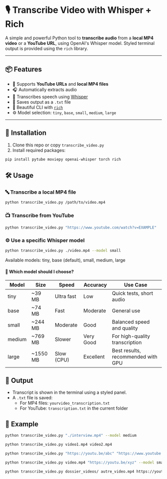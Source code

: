 # 🎙️ Transcribe Video with Whisper + Rich

A simple and powerful Python tool to **transcribe audio** from a **local MP4 video** or a **YouTube URL**, using OpenAI's Whisper model. Styled terminal output is provided using the `rich` library.

---

## 📦 Features

- 🔗 Supports **YouTube URLs** and **local MP4 files**
- 🎧 Automatically extracts audio
- 🧠 Transcribes speech using [Whisper](https://github.com/openai/whisper)
- 📝 Saves output as a `.txt` file
- 🎨 Beautiful CLI with [`rich`](https://github.com/Textualize/rich)
- ⚙️ Model selection: `tiny`, `base`, `small`, `medium`, `large`

---

## 🚀 Installation

1. Clone this repo or copy `transcribe_video.py`
2. Install required packages:

```bash
pip install pytube moviepy openai-whisper torch rich
```

## 🛠️ Usage

### 🔤 Transcribe a local MP4 file

```bash
python transcribe_video.py /path/to/video.mp4
```

### 📺 Transcribe from YouTube

```bash
python transcribe_video.py "https://www.youtube.com/watch?v=EXAMPLE"
```

### ⚙️ Use a specific Whisper model

```bash
python transcribe_video.py ./video.mp4 --model small
```

Available models: tiny, base (default), small, medium, large

#### 🧠 Which model should I choose?

| Model   |   Size   |    Speed    | Accuracy  |              Use Case              |
| ------- | -------- | ----------- | --------- | ---------------------------------- |
| tiny    |  ~39 MB  | Ultra fast  |    Low    | Quick tests, short audio           |
| base    |  ~74 MB  |    Fast     | Moderate  | General use                        |
| small   | ~244 MB  |   Moderate  |   Good    | Balanced speed and quality         |
| medium  | ~769 MB  |    Slower   | Very Good | For high-quality transcription     |
| large   | ~1550 MB | Slow (CPU)  | Excellent | Best results, recommended with GPU |

## 📂 Output

- Transcript is shown in the terminal using a styled panel.
- A `.txt` file is saved:
    - For MP4 files: `yourvideo_transcription.txt`
    - For YouTube: `transcription.txt` in the current folder

## 🧩 Example

```bash
python transcribe_video.py "./interview.mp4" --model medium

python transcribe_video.py video1.mp4 video2.mp4

python transcribe_video.py "https://youtu.be/abc" "https://www.youtube.com/watch?v=xyz"

python transcribe_video.py video.mp4 "https://youtu.be/xyz" --model small

python transcribe_video.py dossier_videos/ autre_video.mp4 https://youtube.com/...
```
